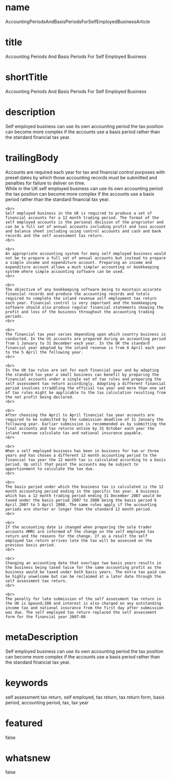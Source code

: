 # name
AccountingPeriodsAndBasisPeriodsForSelfEmployedBusinessArticle

# title
Accounting Periods And Basis Periods For Self Employed Business

# shortTitle
Accounting Periods And Basis Periods For Self Employed Business

# description
<p>Self employed business can use its own accounting period the tax position can become more complex if the accounts use a basis period rather than the standard financial tax year.</p>

# trailingBody
<p>
    Accounts are required each year for tax and financial control purposes with preset dates by which those accounting records must be submitted and penalties for failure to deliver on time.
    <br>
    While in the UK self employed business can use its own accounting period the tax position can become more complex if the accounts use a basis period rather than the standard financial tax year.
    <br>
     
    <br>
    Self employed business in the UK is required to produce a set of financial accounts for a 12 month trading period. The format of the self employed accounts is the personal decision of the proprietor and can be a full set of annual accounts including profit and loss account and balance sheet including using control accounts and cash and bank records and the self assessment tax return.
    <br>
     
    <br>
    An appropriate accounting system for many self employed business would not be to prepare a full set of annual accounts but instead to prepare a simple income and expenditure account. Preparing an income and expenditure account allows a much simpler accounting or bookkeeping system where simple accounting software can be used.
    <br>
     
    <br>
    The objective of any bookkeeping software being to maintain accurate financial records and produce the accounting records and totals required to complete the inland revenue self employment tax return each year. Financial control is very important and the bookkeeping software should also produce regular financial statements showing the profit and loss of the business throughout the accounting trading periods.
    <br>
     
    <br>
    The financial tax year varies depending upon which country business is conducted. In the US accounts are prepared during an accounting period from 1 January to 31 December each year. In the UK the standard financial year adopted by the inland revenue is from 6 April each year to the 5 April the following year.
    <br>
     
    <br>
    In the UK tax rules are set for each financial year and by adopting the standard tax year a small business can benefit by preparing the financial accounts under a single set of tax rules and preparing the self assessment tax return accordingly. Adopting a different financial period involves straddling the official tax year and more than one set of tax rules might be applicable to the tax calculation resulting from the net profit being declared.
    <br>
     
    <br>
    After choosing the April to April financial tax year accounts are required to be submitted by the submission deadline of 31 January the following year. Earlier submission is recommended as by submitting the final accounts and tax returns online by 31 October each year the inland revenue calculate tax and national insurance payable.
    <br>
     
    <br>
    When a self employed business has been in business for two or three years and has chosen a different 12 month accounting period to the financial tax year the 12 month tax is calculated according to a basis period. Up until that point the accounts may be subject to apportionment to calculate the tax due.
    <br>
     
    <br>
    The basis period under which the business tax is calculated is the 12 month accounting period ending in the specific tax year. A business which has a 12 month trading period ending 31 December 2007 would be taxed under the basis period 2007 to 2008 being the basis period 6 April 2007 to 5 April 2008. The same rules apply if the accounting periods are shorter or longer than the standard 12 month period.
    <br>
     
    <br>
    If the accounting date is changed when preparing the sole trader accounts HMRC are informed of the change on the self employed tax return and the reasons for the change. If as a result the self employed tax return arrives late the tax will be assessed on the previous basis period.
    <br>
     
    <br>
    Changing an accounting date that overlaps two basis years results in the business being taxed twice for the same accounting profit as the business would be taxed under both basis years. The extra tax paid can be highly unwelcome but can be reclaimed at a later date through the self assessment tax return.
    <br>
     
    <br>
    The penalty for late submission of the self assessment tax return in the UK is &pound;100 and interest is also charged on any outstanding income tax and national insurance from the first day after submission was due. The self employed tax return replaced the self assessment form for the financial year 2007-08
</p>


# metaDescription
Self employed business can use its own accounting period the tax position can become more complex if the accounts use a basis period rather than the standard financial tax year.

# keywords
 self assessment tax return, self employed, tax return, tax return form, basis period, accounting period, tax, tax year

# featured
false

# whatsnew
false
